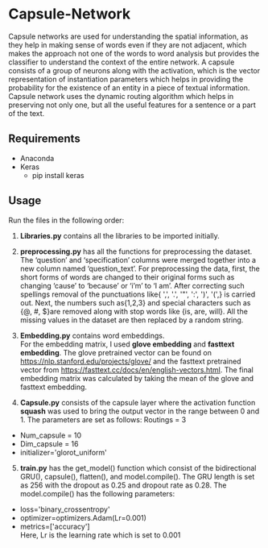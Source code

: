 # Capsule-Network
 Capsule networks are used for understanding the spatial information, as they help in making sense of words even if they are not adjacent, which makes the approach not one of the words to word analysis but provides the classifier to understand the context of the entire network.
A capsule consists of a group of neurons along with the activation, which is the vector representation of instantiation parameters which helps in providing the probability for the existence of an entity in a piece of textual information.
Capsule network uses the dynamic routing algorithm which helps in preserving not only one, but all the useful features for a sentence or a part of the text.


## Requirements
* Anaconda
* Keras
  * pip install keras
  
## Usage
Run the files in the following order:
1. **Libraries.py** contains all the libraries to be imported initially. 
2. **preprocessing.py** has all the functions for preprocessing the dataset. <br>
The ‘question’ and ‘specification’ columns were merged together into a new column named ‘question_text’. For preprocessing the data, first, the short forms of words are changed to their original forms such as changing ‘cause’ to ‘because’ or ‘i’m’ to ‘I am’. After correcting such spellings removal of the punctuations like{ ',', '.', '"', ':', ')', '(',} is carried out. Next, the numbers such as{1,2,3} and special characters such as {@, #, $}are removed along with stop words like {is, are, will}. All the missing values in the dataset are then replaced by a random string.

3. **Embedding.py** contains word embeddings. <br>
For the embedding matrix, I used **glove embedding** and **fasttext embedding**. The glove pretrained vector can be found on <https://nlp.stanford.edu/projects/glove/> and the fasttext pretrained vector from <https://fasttext.cc/docs/en/english-vectors.html>.
 The final embedding matrix was calculated by taking the mean of the glove and fasttext embedding. 

4. **Capsule.py** consists of the capsule layer where the activation function **squash** was used to bring the output vector in the range between 0 and 1. The parameters are set as follows:
  Routings = 3
 * Num_capsule = 10
 * Dim_capsule = 16
 * initializer='glorot_uniform'
 
 5. **train.py** has the get_model() function which consist of the bidirectional GRU(), capsule(), flatten(), and model.compile().
 The GRU length is set as 256 with the dropout as 0.25 and dropout rate as 0.28.
 The model.compile() has the following parameters:
  * loss='binary_crossentropy'
  * optimizer=optimizers.Adam(Lr=0.001)
  * metrics=['accuracy'] <br>
 Here, Lr is the learning rate which is set to 0.001
 


